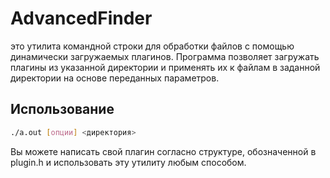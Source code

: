 # AdvancedFinder
это утилита командной строки для обработки файлов с помощью динамически загружаемых плагинов. Программа позволяет загружать плагины из указанной директории и применять их к файлам в заданной директории на основе переданных параметров.

## Использование

```bash
./a.out [опции] <директория>
```

Вы можете написать свой плагин согласно структуре, обозначенной в plugin.h и использовать эту утилиту любым способом.
